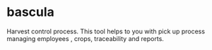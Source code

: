 # bascula
Harvest control process. This tool helps to you with  pick up process managing employees , crops, traceability and reports.
